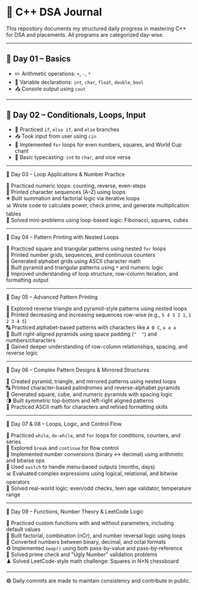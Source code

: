 # 📘 C++ DSA Journal

This repository documents my structured daily progress in mastering C++ for DSA and placements. All programs are categorized day-wise.

---

## 📅 Day 01 – Basics

- ✏️ Arithmetic operations: `+`, `-`, `*`
- 🧮 Variable declarations: `int`, `char`, `float`, `double`, `bool`
- 📤 Console output using `cout`

---

## 📅 Day 02 – Conditionals, Loops, Input

- 🔢 Practiced `if`, `else if`, and `else` branches
- 📥 Took input from user using `cin`
- 🔁 Implemented `for` loops for even numbers, squares, and World Cup chant
- 🎯 Basic typecasting: `int` to `char`, and vice versa

---

📅 Day 03 – Loop Applications & Number Practice

🔁 Practiced numeric loops: counting, reverse, even-steps  
🔡 Printed character sequences (A–Z) using loops  
➕ Built summation and factorial logic via iterative loops  
📊 Wrote code to calculate power, check prime, and generate multiplication tables  
🧠 Solved mini-problems using loop-based logic: Fibonacci, squares, cubes

---

📅 Day 04 – Pattern Printing with Nested Loops

🔁 Practiced square and triangular patterns using nested `for` loops  
🔢 Printed number grids, sequences, and continuous counters  
🔡 Generated alphabet grids using ASCII character math  
🌟 Built pyramid and triangular patterns using `*` and numeric logic  
🧠 Improved understanding of loop structure, row-column iteration, and formatting output

---

📅 Day 05 – Advanced Pattern Printing

🔁 Explored reverse triangle and pyramid-style patterns using nested loops  
🔢 Printed decreasing and increasing sequences row-wise (e.g., `5 4 3 2 1`, `1 2 3 4 5`)  
🔠 Practiced alphabet-based patterns with characters like `A B C`, `a a a`  
📐 Built right-aligned pyramids using space padding (`"  "`) and numbers/characters  
🧠 Gained deeper understanding of row-column relationships, spacing, and reverse logic

---

📅 Day 06 – Complex Pattern Designs & Mirrored Structures

📐 Created pyramid, triangle, and mirrored patterns using nested loops  
🔠 Printed character-based palindromes and reverse-alphabet pyramids  
🔢 Generated square, cube, and numeric pyramids with spacing logic  
🌗 Built symmetric top-bottom and left-right aligned patterns  
🧠 Practiced ASCII math for characters and refined formatting skills

---

📅 Day 07 & 08 – Loops, Logic, and Control Flow

🔁 Practiced `while`, `do-while`, and `for` loops for conditions, counters, and series  
🧠 Explored `break` and `continue` for flow control  
🧮 Implemented number conversions (binary ↔ decimal) using arithmetic and bitwise ops  
🔢 Used `switch` to handle menu-based outputs (months, days)  
📊 Evaluated complex expressions using logical, relational, and bitwise operators  
🧪 Solved real-world logic: even/odd checks, teen age validator, temperature range

---

📅 Day 09 – Functions, Number Theory & LeetCode Logic

🧮 Practiced custom functions with and without parameters, including default values  
🔁 Built factorial, combination (nCr), and number reversal logic using loops  
🔢 Converted numbers between binary, decimal, and octal formats  
♻️ Implemented `swap()` using both pass-by-value and pass-by-reference  
🧠 Solved prime check and "Ugly Number" validation problems  
♟️ Solved LeetCode-style math challenge: Squares in N×N chessboard

---

🟢 Daily commits are made to maintain consistency and contribute in public.
